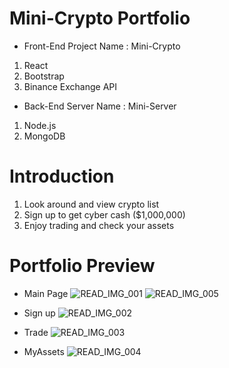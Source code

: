 # Mini-Crypto Portfolio

- Front-End Project Name : Mini-Crypto

1.  React
2.  Bootstrap
3.  Binance Exchange API

- Back-End Server Name : Mini-Server

1.  Node.js
2.  MongoDB

# Introduction

1. Look around and view crypto list
2. Sign up to get cyber cash ($1,000,000)
3. Enjoy trading and check your assets

# Portfolio Preview

- Main Page
  ![READ_IMG_001](https://user-images.githubusercontent.com/93843669/150720122-182d7553-3b56-47de-9498-38439f680832.png)
  ![READ_IMG_005](https://user-images.githubusercontent.com/93843669/150720613-7734c9c7-03ad-4f93-8423-f0dd819d260f.png)

- Sign up
  ![READ_IMG_002](https://user-images.githubusercontent.com/93843669/150720126-c9805764-a84d-4d53-9954-4aa1b04c658a.png)

- Trade
  ![READ_IMG_003](https://user-images.githubusercontent.com/93843669/150720128-fe99f89c-ce67-4a0d-83bb-6302a7439cf3.png)

- MyAssets
  ![READ_IMG_004](https://user-images.githubusercontent.com/93843669/150884540-17c9b4f9-736b-48b0-bedc-70b59a14bd43.png)
